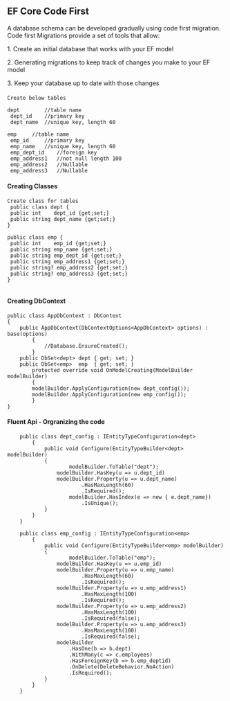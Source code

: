 ## EF Core Code First
<p>
A database schema can be developed gradually using code first migration. Code first Migrations provide a set of tools that allow:
</p>

<p>1. Create an initial database that works with your EF model</p>
<p>2. Generating migrations to keep track of changes you make to your EF model</p>
<p>3. Keep your database up to date with those changes</p>


####
````
Create below tables

dept		//table name
 dept_id  	//primary key
 dept_name 	//unique key, length 60

emp		//table name
 emp_id		//primary key
 emp_name 	//unique key, length 60
 emp_dept_id	//foreign key
 emp_address1	//not null length 100
 emp_address2	//Nullable
 emp_address3	//Nullable

````

#### Creating Classes
```
Create class for tables
 public class dept {
 public int    dept_id {get;set;}
 public string dept_name {get;set;}
}

public class emp {
 public int    emp_id {get;set;}
 public string emp_name {get;set;}
 public string emp_dept_id {get;set;}
 public string emp_address1 {get;set;}
 public string? emp_address2 {get;set;}
 public string? emp_address3 {get;set;}
}
	
```

#### Creating DbContext

```
public class AppDbContext : DbContext
{
	public AppDbContext(DbContextOptions<AppDbContext> options) : base(options)
        {
            //Database.EnsureCreated();
        }
	public DbSet<dept> dept { get; set; }
	public DbSet<emp>  emp  { get; set; }
        protected override void OnModelCreating(ModelBuilder modelBuilder)
        {
		modelBuilder.ApplyConfiguration(new dept_config());
		modelBuilder.ApplyConfiguration(new emp_config());
        }
}
```

#### Fluent Api - Orgranizing the code
```
	public class dept_config : IEntityTypeConfiguration<dept>
    	{
        	public void Configure(EntityTypeBuilder<dept> modelBuilder)
	        {
            		modelBuilder.ToTable("dept");
		        modelBuilder.HasKey(u => u.dept_id)
		        modelBuilder.Property(u => u.dept_name)
                		.HasMaxLength(60)
		                .IsRequired();
            		modelBuilder.HasIndex(e => new { e.dept_name})
                		.IsUnique();
        	}
	    }
	}

	public class emp_config : IEntityTypeConfiguration<emp>
    	{
        	public void Configure(EntityTypeBuilder<emp> modelBuilder)
	        {
            		modelBuilder.ToTable("emp");
		        modelBuilder.HasKey(u => u.emp_id)
		        modelBuilder.Property(u => u.emp_name)
                		.HasMaxLength(60)
		                .IsRequired();
		        modelBuilder.Property(u => u.emp_address1)
                		.HasMaxLength(100)
		                .IsRequired();
		        modelBuilder.Property(u => u.emp_address2)
                		.HasMaxLength(100)
		                .IsRequired(false);
		        modelBuilder.Property(u => u.emp_address3)
                		.HasMaxLength(100)
		                .IsRequired(false);
		        modelBuilder
                	.HasOne(b => b.dept)
                	.WithMany(c => c.employees)
                	.HasForeignKey(b => b.emp_deptid)
                	.OnDelete(DeleteBehavior.NoAction)
                	.IsRequired();
        	}
	    }
	}

```



